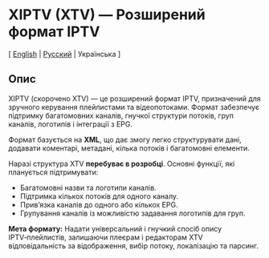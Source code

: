 # XIPTV (XTV) — Розширений формат IPTV

[ [English](../README.md) | [Русский](../docs/README-RU.md) | Українська ]

## Опис

XIPTV (скорочено XTV) — це розширений формат IPTV, призначений для зручного керування плейлистами та відеопотоками. Формат забезпечує підтримку багатомовних каналів, гнучкої структури потоків, груп каналів, логотипів і інтеграції з EPG.

Формат базується на **XML**, що дає змогу легко структурувати дані, додавати коментарі, метадані, кілька потоків і багатомовні елементи.

Наразі структура XTV **перебуває в розробці**. Основні функції, які планується підтримувати:

* Багатомовні назви та логотипи каналів.
* Підтримка кількох потоків для одного каналу.
* Прив’язка каналів до одного або кількох EPG.
* Групування каналів із можливістю задавання логотипів для груп.

**Мета формату:** Надати універсальний і гнучкий спосіб опису IPTV‑плейлистів, залишаючи плеєрам і редакторам XTV відповідальність за відображення, вибір потоку, локалізацію та парсинг.
